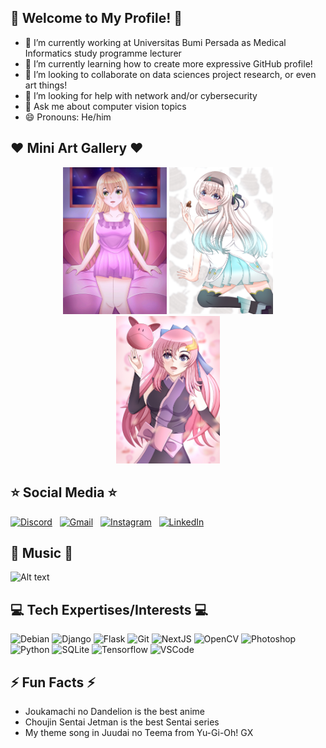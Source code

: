 ## 👋 Welcome to My Profile! 👋
- 🔭 I’m currently working at Universitas Bumi Persada as Medical Informatics study programme lecturer
- 🌱 I’m currently learning how to create more expressive GitHub profile!
- 👯 I’m looking to collaborate on data sciences project research, or even art things!
- 🤔 I’m looking for help with network and/or cybersecurity
- 💬 Ask me about computer vision topics
- 😄 Pronouns: He/him
  
## ❤️️ Mini Art Gallery ❤️
<div align="center">
<img width=33% src="https://raw.githubusercontent.com/kahfiaulia/kahfiaulia/refs/heads/main/124501273_p1.jpg" />
<img width=33% src="https://raw.githubusercontent.com/kahfiaulia/kahfiaulia/refs/heads/main/121945835_p2.jpg" />
<img width=33% src="https://raw.githubusercontent.com/kahfiaulia/kahfiaulia/refs/heads/main/118857406_p0.jpg" />
</div>

## ⭐ Social Media ⭐
[![Discord](https://skillicons.dev/icons?i=discord)](https://discord.com/users/446326587844067328) &nbsp;
[![Gmail](https://skillicons.dev/icons?i=gmail)](mailto:auliamuhammadkahfi@gmail.com?subject=Hello%20Kahfi,%20From%20Github) &nbsp;
[![Instagram](https://skillicons.dev/icons?i=instagram)](https://www.instagram.com/kahfiaulia39/) &nbsp;
[![LinkedIn](https://skillicons.dev/icons?i=linkedin)](https://www.linkedin.com/in/muhammad-kahfi-aulia-a4404631a/?originalSubdomain=id)

## 🎵 Music 🎵
![Alt text](https://spotify-recently-played-readme.vercel.app/api?user=3q8i26dlnvot4i3zx92fxp3yn)

## 💻 Tech Expertises/Interests 💻
![Debian](https://skillicons.dev/icons?i=debian)
![Django](https://skillicons.dev/icons?i=django)
![Flask](https://skillicons.dev/icons?i=flask)
![Git](https://skillicons.dev/icons?i=git)
![NextJS](https://skillicons.dev/icons?i=nextjs)
![OpenCV](https://skillicons.dev/icons?i=opencv)
![Photoshop](https://skillicons.dev/icons?i=ps)
![Python](https://skillicons.dev/icons?i=py)
![SQLite](https://skillicons.dev/icons?i=sqlite)
![Tensorflow](https://skillicons.dev/icons?i=tensorflow)
![VSCode](https://skillicons.dev/icons?i=vscode)

## ⚡ Fun Facts ⚡
- Joukamachi no Dandelion is the best anime
- Choujin Sentai Jetman is the best Sentai series
- My theme song in Juudai no Teema from Yu-Gi-Oh! GX
